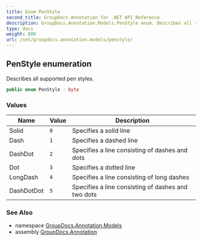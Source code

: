 ```yaml
---
title: Enum PenStyle
second_title: GroupDocs.Annotation for .NET API Reference
description: GroupDocs.Annotation.Models.PenStyle enum. Describes all supported pen styles
type: docs
weight: 880
url: /net/groupdocs.annotation.models/penstyle/
---
```

## PenStyle enumeration

Describes all supported pen styles.

```csharp
public enum PenStyle : byte
```

### Values

| Name | Value | Description |
| --- | --- | --- |
| Solid | `0` | Specifies a solid line |
| Dash | `1` | Specifies a dashed line |
| DashDot | `2` | Specifies a line consisting of dashes and dots |
| Dot | `3` | Specifies a dotted line |
| LongDash | `4` | Specifies a line consisting of long dashes |
| DashDotDot | `5` | Specifies a line consisting of dashes and two dots |

### See Also

* namespace [GroupDocs.Annotation.Models](../../groupdocs.annotation.models/)
* assembly [GroupDocs.Annotation](../../)


